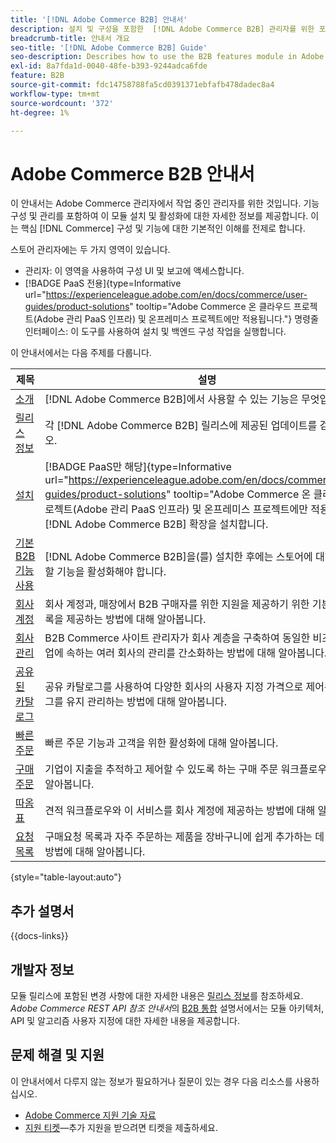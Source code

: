 ```yaml
---
title: '[!DNL Adobe Commerce B2B] 안내서'
description: 설치 및 구성을 포함한  [!DNL Adobe Commerce B2B] 관리자를 위한 포괄적인 정보입니다.
breadcrumb-title: 안내서 개요
seo-title: '[!DNL Adobe Commerce B2B] Guide'
seo-description: Describes how to use the B2B features module in Adobe Commerce.
exl-id: 8a7fda1d-0040-48fe-b393-9244adca6fde
feature: B2B
source-git-commit: fdc14758788fa5cd0391371ebfafb478dadec8a4
workflow-type: tm+mt
source-wordcount: '372'
ht-degree: 1%

---
```


# Adobe Commerce B2B 안내서

이 안내서는 Adobe Commerce 관리자에서 작업 중인 관리자를 위한 것입니다. 기능 구성 및 관리를 포함하여 이 모듈 설치 및 활성화에 대한 자세한 정보를 제공합니다. 이는 핵심 [!DNL Commerce] 구성 및 기능에 대한 기본적인 이해를 전제로 합니다.

스토어 관리자에는 두 가지 영역이 있습니다.

- 관리자: 이 영역을 사용하여 구성 UI 및 보고에 액세스합니다.
- [!BADGE PaaS 전용]{type=Informative url="https://experienceleague.adobe.com/en/docs/commerce/user-guides/product-solutions" tooltip="Adobe Commerce 온 클라우드 프로젝트(Adobe 관리 PaaS 인프라) 및 온프레미스 프로젝트에만 적용됩니다."} 명령줄 인터페이스: 이 도구를 사용하여 설치 및 백엔드 구성 작업을 실행합니다.

이 안내서에서는 다음 주제를 다룹니다.

| 제목 | 설명 |
| ------- | ----------- |
| [소개](introduction.md) | [!DNL Adobe Commerce B2B]에서 사용할 수 있는 기능은 무엇입니까? |
| [릴리스 정보](release-notes.md) | 각 [!DNL Adobe Commerce B2B] 릴리스에 제공된 업데이트를 검토하십시오. |
| [설치](install.md) | [!BADGE PaaS만 해당]{type=Informative url="https://experienceleague.adobe.com/en/docs/commerce/user-guides/product-solutions" tooltip="Adobe Commerce 온 클라우드 프로젝트(Adobe 관리 PaaS 인프라) 및 온프레미스 프로젝트에만 적용됩니다."} [!DNL Adobe Commerce B2B] 확장을 설치합니다. |
| [기본 B2B 기능 사용](enable-basic-features.md) | [!DNL Adobe Commerce B2B]을(를) 설치한 후에는 스토어에 대해 활성화할 기능을 활성화해야 합니다. |
| [회사 계정](account-companies.md) | 회사 계정과, 매장에서 B2B 구매자를 위한 지원을 제공하기 위한 기본 빌딩 블록을 제공하는 방법에 대해 알아봅니다. |
| [회사 관리](manage-companies.md) | B2B Commerce 사이트 관리자가 회사 계층을 구축하여 동일한 비즈니스 기업에 속하는 여러 회사의 관리를 간소화하는 방법에 대해 알아봅니다. |
| [공유된 카탈로그](catalog-shared.md) | 공유 카탈로그를 사용하여 다양한 회사의 사용자 지정 가격으로 제어된 카탈로그를 유지 관리하는 방법에 대해 알아봅니다. |
| [빠른 주문](quick-order.md) | 빠른 주문 기능과 고객을 위한 활성화에 대해 알아봅니다. |
| [구매 주문](purchase-order-flow.md) | 기업이 지출을 추적하고 제어할 수 있도록 하는 구매 주문 워크플로우에 대해 알아봅니다. |
| [따옴표](quotes.md) | 견적 워크플로우와 이 서비스를 회사 계정에 제공하는 방법에 대해 알아봅니다. |
| [요청 목록](requisition-lists.md) | 구매요청 목록과 자주 주문하는 제품을 장바구니에 쉽게 추가하는 데 사용하는 방법에 대해 알아봅니다. |

{style="table-layout:auto"}

## 추가 설명서

{{docs-links}}

## 개발자 정보

모듈 릴리스에 포함된 변경 사항에 대한 자세한 내용은 [릴리스 정보](release-notes.md)를 참조하세요. _Adobe Commerce REST API 참조 안내서_&#x200B;의 [B2B 통합](https://developer.adobe.com/commerce/webapi/rest/b2b/) 설명서에서는 모듈 아키텍처, API 및 알고리즘 사용자 지정에 대한 자세한 내용을 제공합니다.

## 문제 해결 및 지원

이 안내서에서 다루지 않는 정보가 필요하거나 질문이 있는 경우 다음 리소스를 사용하십시오.

- [Adobe Commerce 지원 기술 자료](https://experienceleague.adobe.com/docs/commerce-knowledge-base/kb/overview.html)
- [지원 티켓](https://experienceleague.adobe.com/docs/commerce-knowledge-base/kb/help-center-guide/magento-help-center-user-guide.html#submit-ticket)—추가 지원을 받으려면 티켓을 제출하세요.
